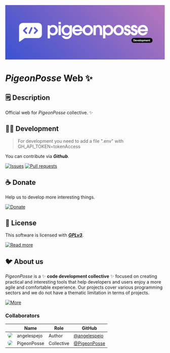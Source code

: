 <!--

██████╗ ██╗ ██████╗ ███████╗ ██████╗ ███╗   ██╗ 
██╔══██╗██║██╔════╝ ██╔════╝██╔═══██╗████╗  ██║ 
██████╔╝██║██║  ███╗█████╗  ██║   ██║██╔██╗ ██║ 
██╔═══╝ ██║██║   ██║██╔══╝  ██║   ██║██║╚██╗██║ 
██║     ██║╚██████╔╝███████╗╚██████╔╝██║ ╚████║ 
╚═╝     ╚═╝ ╚═════╝ ╚══════╝ ╚═════╝ ╚═╝  ╚═══╝ 
                                                
██████╗  ██████╗ ███████╗███████╗███████╗       
██╔══██╗██╔═══██╗██╔════╝██╔════╝██╔════╝       
██████╔╝██║   ██║███████╗███████╗█████╗         
██╔═══╝ ██║   ██║╚════██║╚════██║██╔══╝         
██║     ╚██████╔╝███████║███████║███████╗       
╚═╝      ╚═════╝ ╚══════╝╚══════╝╚══════╝       
                                                                                                                                                
█████╗█████╗█████╗█████╗█████╗█████╗█████╗█████╗
╚════╝╚════╝╚════╝╚════╝╚════╝╚════╝╚════╝╚════╝                                                                                               
                                                
██╗    ██╗███████╗██████╗                       
██║    ██║██╔════╝██╔══██╗                      
██║ █╗ ██║█████╗  ██████╔╝                      
██║███╗██║██╔══╝  ██╔══██╗                      
╚███╔███╔╝███████╗██████╔╝                      
 ╚══╝╚══╝ ╚══════╝╚═════╝                       
                                                
CREATED BY ANGELO
DEVELOPED BY PIGEONPOSSE

-->

![HEADER](docs/banner.png)


# _PigeonPosse_ Web ✨


## 🗒 Description

Official web for _PigeonPosse_ collective. ✨


## 👨‍💻 Development

> For development you need to add a file ".env" with GH_API_TOKEN=tokenAccess
> 
You can contribute via **_Github_**.

[![Issues](https://img.shields.io/badge/Issues-grey?style=flat-square)](https://github.com/pigeonposse/{{pp_template_name}}/issues)
[![Pull requests](https://img.shields.io/badge/Pulls-grey?style=flat-square)](https://github.com/pigeonposse/{{pp_template_name}}/pulls)


## ☕ Donate

Help us to develop more interesting things.

[![Donate](https://img.shields.io/badge/Donate-grey?style=flat-square)](https://pigeonposse.com/?popup=donate) 


## 📜 License

This software is licensed with ***[GPLv3](/LICENSE)***.

[![Read more](https://img.shields.io/badge/Read-more-grey?style=flat-square)](/LICENSE)

## 🐦 About us

_PigeonPosse_ is a ✨ **code development collective** ✨ focused on creating practical and interesting tools that help developers and users enjoy a more agile and comfortable experience. Our projects cover various programming sectors and we do not have a thematic limitation in terms of projects.

[![More](https://img.shields.io/badge/Read-more-grey?style=flat-square)](https://github.com/PigeonPosse/PigeonPosse)

### Collaborators

|                                                                                    | Name        | Role         | GitHub                                         |
| ---------------------------------------------------------------------------------- | ----------- | ------------ | ---------------------------------------------- |
| <img src="https://github.com/angelespejo.png?size=72" style="border-radius:100%"/> | angelespejo |   Author   | [@angelespejo](https://github.com/angelespejo) |
| <img src="https://github.com/PigeonPosse.png?size=72" style="border-radius:100%"/> | PigeonPosse | Collective	  | [@PigeonPosse](https://github.com/PigeonPosse) |


<br>